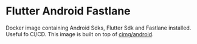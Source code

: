 # Flutter Android Fastlane
Docker image containing Android Sdks, Flutter Sdk and Fastlane installed. Useful fo CI/CD.
This image is built on top of [cimg/android](https://hub.docker.com/r/cimg/android).